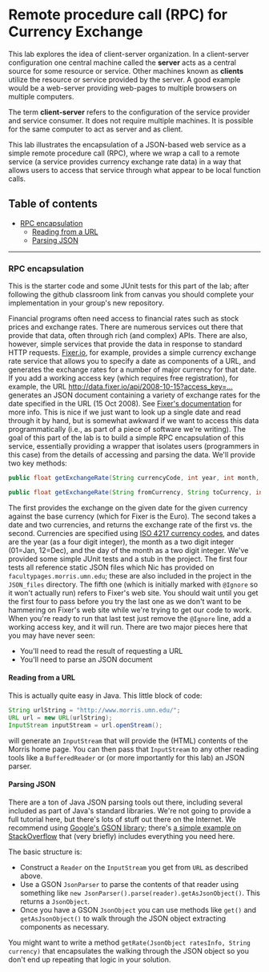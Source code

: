 # Remote procedure call (RPC) for Currency Exchange

This lab explores the idea of client-server organization.  In a client-server
configuration one central machine called the **server** acts as a central source
for some resource or service.  Other machines known as **clients** utilize the
resource or service provided by the server.  A good example would be a web-server
providing web-pages to multiple browsers on multiple computers.  

The term **client-server** refers to the configuration of the service provider and
service consumer.  It does not require multiple machines. It is possible for the same
computer to act as server and as client.

This lab illustrates the encapsulation of a
JSON-based web service as a simple remote procedure call (RPC), where we wrap
a call to a remote service (a service provides currency exchange rate data)
in a way that allows users to access that service through what appear to be
local function calls.

## Table of contents

-   [RPC encapsulation](#-rpc-encapsulation)
    -   [Reading from a URL](#-reading-from-a-url)
    -   [Parsing JSON](#-parsing-json)

------------------------------------------------------------------------

### <span name="RPC_encapsulation"></span> RPC encapsulation

This is the starter code and some JUnit tests for this part of the lab; 
after following the github classroom link from canvas you should 
complete your implementation in your group's new repository.

Financial programs often need access to financial rates such as stock prices and
exchange rates. There are numerous services out there that provide that
data, often through rich (and complex) APIs. There are also, however,
simple services that provide the data in response to
standard HTTP requests. [Fixer.io](http://fixer.io/), for
example, provides a simple currency exchange rate service that allows
you to specify a date as components of a URL, and generates the exchange
rates for a number of major currency for that date. If you add a working access key (which requires free registration), for example, the URL
<http://data.fixer.io/api/2008-10-15?access_key=...>
generates an JSON document containing a variety of exchange rates for the date specified in the URL (15 Oct 2008). See [Fixer's
documentation](https://fixer.io/documentation)
for more info. This is nice if we just want to look up a single date and
read through it by hand, but is somewhat awkward if we want to access
this data programmatically (i.e., as part of a piece of software we're
writing). The goal of this part of the lab is to build a simple RPC
encapsulation of this service, essentially providing a wrapper that
isolates users (programmers in this case) from the details of accessing
and parsing the data. We'll provide two key methods:

```java
public float getExchangeRate(String currencyCode, int year, int month, int day);

public float getExchangeRate(String fromCurrency, String toCurrency, int year, int month, int day);
```

The first provides the exchange on the given date for the given currency
against the base currency (which for Fixer is the Euro). The second
takes a date and two currencies, and returns the exchange rate of the
first vs. the second. Currencies are specified using [ISO 4217 currency
codes](http://en.wikipedia.org/wiki/ISO_4217), and dates are the year
(as a four digit integer), the month as a two digit integer (01=Jan,
12=Dec), and the day of the month as a two digit integer. We've provided
some simple JUnit tests and a stub in the project. The
first four tests all reference static JSON files which Nic has provided on
`facultypages.morris.umn.edu`; these are also included in the project in the
`JSON_files` directory. The fifth one (which is initially marked with
`@Ignore` so it won't actually run) refers to Fixer's web site. You should
wait until you get the first four to pass before you try the last one as
we don't want to be hammering on Fixer's web site while we're trying to
get our code to work. When you're ready to run that last test just
remove the `@Ignore` line, add a working access key, and it will run. There are two major pieces
here that you may have never seen:

-   You'll need to read the result of requesting a URL
-   You'll need to parse an JSON document

#### <span name="Reading_from_a_URL"></span> Reading from a URL

This is actually quite easy in Java. This little block of code:

```java
String urlString = "http://www.morris.umn.edu/";
URL url = new URL(urlString);
InputStream inputStream = url.openStream();
```

will generate an `InputStream` that will provide the (HTML) contents of
the Morris home page. You can then pass that `InputStream` to any other reading
tools like a `BufferedReader` or (or more importantly for this lab) an
JSON parser.

#### <span name="Parsing_JSON"></span> Parsing JSON

There are a ton of Java JSON parsing tools out there, including several
included as part of Java's standard libraries. We're not going to provide
a full tutorial here, but there's lots of stuff out there on the
Internet. We recommend using [Google's GSON library](https://github.com/google/gson);
there's [a simple example on StackOverflow](https://stackoverflow.com/a/31743324/2557372) that (very briefly) includes
everything you need here.

The basic structure is:

* Construct a `Reader` on the `InputStream` you get from `URL` as described above.
* Use a GSON `JsonParser` to parse the contents of that reader using something like `new JsonParser().parse(reader).getAsJsonObject()`. This returns a `JsonObject`.
* Once you have a GSON `JsonObject` you can use methods like `get()` and `getAsJsonObject()` to walk through the JSON object extracting components as necessary. 

You might want to write a method `getRate(JsonObject ratesInfo, String currency)` that encapsulates the walking through the JSON object so you don't end up repeating that logic in your solution.
